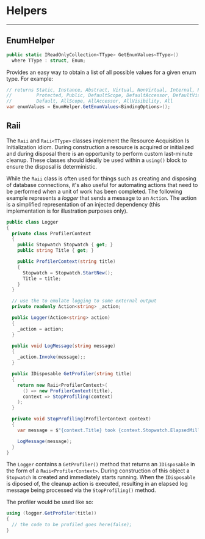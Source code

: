 # Helpers
---

## EnumHelper

```csharp
public static IReadOnlyCollection<TType> GetEnumValues<TType>()
  where TType : struct, Enum;
```

Provides an easy way to obtain a list of all possible values for a given enum type. For example:

```csharp
// returns Static, Instance, Abstract, Virtual, NonVirtual, Internal, Private,
//         Protected, Public, DefaultScope, DefaultAccessor, DefaultVisibility,
//         Default, AllScope, AllAccessor, AllVisibility, All
var enumValues = EnumHelper.GetEnumValues<BindingOptions>();
```

## Raii
The `Raii` and `Raii<TType>` classes implement the Resource Acquisition Is Initialization idiom. During construction a resource is acquired or initialized and during disposal there is an opportunity to perform custom last-minute cleanup. These classes should ideally be used within a `using()` block to ensure the disposal is deterministic.

While the `Raii` class is often used for things such as creating and disposing of database connections, it's also useful for automating actions that need to be performed when a unit of work has been completed. The following example represents a _logger_ that sends a message to an `Action`. The action is a simplified representation of an injected dependency (this implementation is for illustration purposes only).

```csharp
public class Logger
{
  private class ProfilerContext
  {
    public Stopwatch Stopwatch { get; }
    public string Title { get; }

    public ProfilerContext(string title)
    {
      Stopwatch = Stopwatch.StartNew();
      Title = title;
    }
  }

  // use the to emulate logging to some external output
  private readonly Action<string> _action;

  public Logger(Action<string> action)
  {
    _action = action;
  }

  public void LogMessage(string message)
  {
    _action.Invoke(message);;
  }

  public IDisposable GetProfiler(string title)
  {
    return new Raii<ProfilerContext>(
      () => new ProfilerContext(title),
      context => StopProfiling(context)
    );
  }

  private void StopProfiling(ProfilerContext context)
  {
    var message = $"{context.Title} took {context.Stopwatch.ElapsedMilliseconds}ms";

    LogMessage(message);
  }
}
```

The `Logger` contains a `GetProfiler()` method that returns an `IDisposable` in the form of a `Raii<ProfilerContext>`. During construction of this object a `Stopwatch` is created and immediately starts running. When the `IDisposable` is diposed of, the cleanup action is executed, resulting in an elapsed log message being processed via the `StopProfiling()` method.

The profiler would be used like so:

```csharp
using (logger.GetProfiler(title))
{
  // the code to be profiled goes here(false);
}
```
